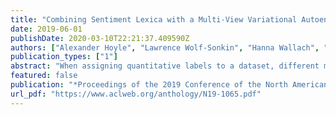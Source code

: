 ```yaml
---
title: "Combining Sentiment Lexica with a Multi-View Variational Autoencoder"
date: 2019-06-01
publishDate: 2020-03-10T22:21:37.409590Z
authors: ["Alexander Hoyle", "Lawrence Wolf-Sonkin", "Hanna Wallach", "Ryan Cotterell", "Isabelle Augenstein"]
publication_types: ["1"]
abstract: "When assigning quantitative labels to a dataset, different methodologies may rely on different scales. In particular, when assigning polarities to words in a sentiment lexicon, annotators may use binary, categorical, or continuous labels. Naturally, it is of interest to unify these labels from disparate scales to both achieve maximal coverage over words and to create a single, more robust sentiment lexicon while retaining scale coherence. We introduce a generative model of sentiment lexica to combine disparate scales into a common latent representation. We realize this model with a novel multi-view variational autoencoder (VAE), called SentiVAE. We evaluate our approach via a downstream text classification task involving nine English-Language sentiment analysis datasets; our representation outperforms six individual sentiment lexica, as well as a straightforward combination thereof."
featured: false
publication: "*Proceedings of the 2019 Conference of the North American Chapter of the Association for Computational Linguistics: Human Language Technologies*"
url_pdf: "https://www.aclweb.org/anthology/N19-1065.pdf"
---
```


